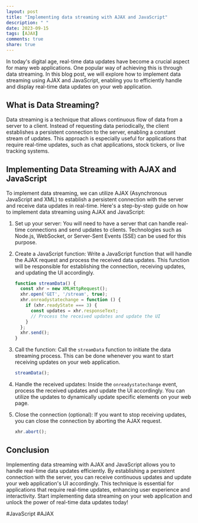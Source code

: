 ```yaml
---
layout: post
title: "Implementing data streaming with AJAX and JavaScript"
description: " "
date: 2023-09-15
tags: [AJAX]
comments: true
share: true
---
```


In today's digital age, real-time data updates have become a crucial aspect for many web applications. One popular way of achieving this is through data streaming. In this blog post, we will explore how to implement data streaming using AJAX and JavaScript, enabling you to efficiently handle and display real-time data updates on your web application.

## What is Data Streaming?

Data streaming is a technique that allows continuous flow of data from a server to a client. Instead of requesting data periodically, the client establishes a persistent connection to the server, enabling a constant stream of updates. This approach is especially useful for applications that require real-time updates, such as chat applications, stock tickers, or live tracking systems.

## Implementing Data Streaming with AJAX and JavaScript

To implement data streaming, we can utilize AJAX (Asynchronous JavaScript and XML) to establish a persistent connection with the server and receive data updates in real-time. Here's a step-by-step guide on how to implement data streaming using AJAX and JavaScript:

1. Set up your server: You will need to have a server that can handle real-time connections and send updates to clients. Technologies such as Node.js, WebSocket, or Server-Sent Events (SSE) can be used for this purpose.

2. Create a JavaScript function: Write a JavaScript function that will handle the AJAX request and process the received data updates. This function will be responsible for establishing the connection, receiving updates, and updating the UI accordingly.

   ```javascript
   function streamData() {
     const xhr = new XMLHttpRequest();
     xhr.open('GET', '/stream', true);
     xhr.onreadystatechange = function () {
       if (xhr.readyState === 3) {
         const updates = xhr.responseText;
         // Process the received updates and update the UI
       }
     };
     xhr.send();
   }
   ```

3. Call the function: Call the `streamData` function to initiate the data streaming process. This can be done whenever you want to start receiving updates on your web application.

   ```javascript
   streamData();
   ```

4. Handle the received updates: Inside the `onreadystatechange` event, process the received updates and update the UI accordingly. You can utilize the updates to dynamically update specific elements on your web page.

5. Close the connection (optional): If you want to stop receiving updates, you can close the connection by aborting the AJAX request.

   ```javascript
   xhr.abort();
   ```

## Conclusion

Implementing data streaming with AJAX and JavaScript allows you to handle real-time data updates efficiently. By establishing a persistent connection with the server, you can receive continuous updates and update your web application's UI accordingly. This technique is essential for applications that require real-time updates, enhancing user experience and interactivity. Start implementing data streaming on your web application and unlock the power of real-time data updates today!

\#JavaScript #AJAX